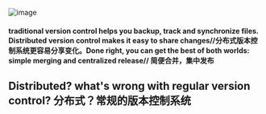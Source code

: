 ![image](https://user-images.githubusercontent.com/31954987/198999497-3448965c-e420-46fe-90f9-d92f9957f969.png)
#### traditional version control helps you backup, track and synchronize files. Distributed version control makes it easy to share changes//分布式版本控制系统更容易分享变化。Done right, you can get the best of both worlds: simple merging and centralized release// 简便合并，集中发布

## Distributed? what's wrong with regular version control? 分布式？常规的版本控制系统

